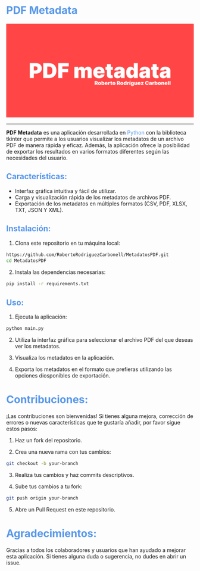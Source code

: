 # <span style="color: #5797ea">PDF Metadata</span>

![portadarepo.png](./images/portadarepo.png)

---
**PDF Metadata** es una aplicación desarrollada en <span style="color: #5797ea">Python</span> con la biblioteca tkinter que permite a los usuarios visualizar los metadatos de un archivo PDF de manera rápida y eficaz. Además, la aplicación ofrece la posibilidad de exportar los resultados en varios formatos diferentes según las necesidades del usuario. 

## <span style="color: #5797ea">Características:</span>

- Interfaz gráfica intuitiva y fácil de utilizar.
- Carga y visualización rápida de los metadatos de archivos PDF.
- Exportación de los metadatos en múltiples formatos (CSV, PDF, XLSX, TXT, JSON Y XML).

## <span style="color: #5797ea">Instalación:</span>

1. Clona este repositorio en tu máquina local:
```sh
https://github.com/RobertoRodriguezCarbonell/MetadatosPDF.git
cd MetadatosPDF
```

2. Instala las dependencias necesarias:
```sh
pip install -r requirements.txt
```

## <span style="color: #5797ea">Uso:</span>

1. Ejecuta la aplicación:
```sh
python main.py
```

2. Utiliza la interfaz gráfica para seleccionar el archivo PDF del que deseas ver los metadatos.

3. Visualiza los metadatos en la aplicación.

4. Exporta los metadatos en el formato que prefieras utilizando las opciones diosponibles de exportación.

# <span style="color: #5797ea">Contribuciones:</span>

¡Las contribuciones son bienvenidas! Si tienes alguna mejora, corrección de errores o nuevas características que te gustaría añadir, por favor sigue estos pasos:

1. Haz un fork del repositorio.

2. Crea una nueva rama con tus cambios:
```sh
git checkout -b your-branch
```

3. Realiza tus cambios y haz commits descriptivos.

4. Sube tus cambios a tu fork:
```sh
git push origin your-branch
```

5. Abre un Pull Request en este repositorio.

# <span style="color: #5797ea">Agradecimientos:</span>

Gracias a todos los colaboradores y usuarios que han ayudado a mejorar esta aplicación. Si tienes alguna duda o sugerencia, no dudes en abrir un issue. 